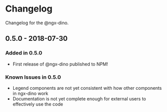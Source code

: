 # Changelog

Changelog for the @ngx-dino.

## 0.5.0 - 2018-07-30

### Added in 0.5.0

- First release of @ngx-dino published to NPM!

### Known Issues in 0.5.0

- Legend components are not yet consistent with how other components in ngx-dino work
- Documentation is not yet complete enough for external users to effectively use the code

